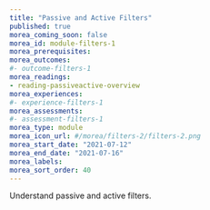 ```yaml
---
title: "Passive and Active Filters"
published: true 
morea_coming_soon: false
morea_id: module-filters-1
morea_prerequisites:
morea_outcomes:
#- outcome-filters-1
morea_readings:
- reading-passiveactive-overview
morea_experiences:
#- experience-filters-1
morea_assessments:
#- assessment-filters-1
morea_type: module
morea_icon_url: #/morea/filters-2/filters-2.png
morea_start_date: "2021-07-12"
morea_end_date: "2021-07-16"
morea_labels:
morea_sort_order: 40
---
```

Understand passive and active filters.
